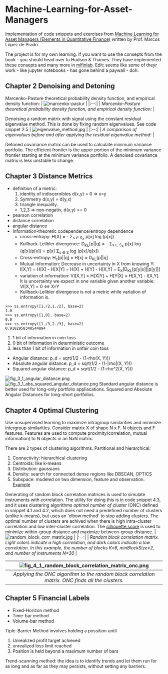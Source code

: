 # Machine-Learning-for-Asset-Managers

Implementation of code snippets and exercises from [Machine Learning for Asset Managers (Elements in Quantitative Finance)](https://www.amazon.com/Machine-Learning-Managers-Elements-Quantitative/dp/1108792898)
written by Prof. Marcos López de Prado.

The project is for my own learning. If you want to use the consepts from the book - you should head over to Hudson & Thames. They have implemented these consepts and many more in [mlfinlab](https://github.com/hudson-and-thames/mlfinlab). Edit: seems like some of theyr work - like jupyter notebooks - has gone behind a paywall - doh.

## Chapter 2 Denoising and Detoning

Marcenko-Pasture theoretical probability density function, and empirical density function:
| ![marcenko-pastur](https://github.com/emoen/Machine-Learning-for-Asset-Managers/blob/master/img/gaussian_mp.png) | 
|:--:| 
| *Marcenko-Pasture theoretical probability density function, and empirical density function:* |


Denoising a random matrix with signal using the constant residual eigenvalue method. This is done by fixing random eigenvalues. See code snippet 2.5
| ![eigenvalue_method.jpg](https://github.com/emoen/Machine-Learning-for-Asset-Managers/blob/master/img/figure_2_3_eigenvalue_method.png) | 
|:--:| 
| *A comparison of eigenvalues before and after applying the residual eigenvalue method:* |

Detoned covariance matrix can be used to calculate minimum variance portfolio. The efficient frontier is the upper portion of the minimum variance frontier starting at the minimum variance portfolio. A denoised covariance matrix is less unstable to change.

## Chapter 3 Distance Metrics

* definition of a metric: 
   1. identity of indiscernibles d(x,y) = 0 => x=y 
   2. Symmetry d(x,y) = d(y,x) 
   3. triangle inequality. 
   - 1,2,3 => non-negativ, d(x,y) >= 0 
* pearson correlation
* distance correlation
* angular distance
* Information-theoretic codependence/entropy dependence
    - cross-entropy:  H[X] = - &Sigma;<sub>s &isin; S<sub>X</sub></sub> p[x] log (p[x])
    - Kullback-Leilbler divergence:  D<sub>KL</sub>[p||q] = - &Sigma;<sub>s &isin; S<sub>X</sub></sub> p[x] log (q[x]/p[x]) = p[x] &Sigma;<sub>s &isin; S</sub> log (p[x]/q[x])
    - Cross-entropy: H<sub>c</sub>[p||q] = H[x] = D<sub>KL</sub>[p||q]
    - Mutual information: Decrease in uncertainty in X from knowing Y: I[X,Y] = H[X] - H[X|Y] = H[X] + H[Y] - H[X,Y] = E<sub>X</sub>[D<sub>KL</sub>[p[y|x]||p[y]]]
    - variation of information: VI[X,Y] = H[X|Y] + H[Y|X] = H[X,Y] - I[X,Y]. It is uncertainty we expect in one variable given another variable: VI[X,Y] = 0 <=> X=Y
    - Kullback-Leilbler divergence is not a metric while variation of information is.
   
 
 ```
 >>> ss.entropy([1./2,1./2], base=2)
1.0
>>> ss.entropy([1,0], base=2)
0.0
>>> ss.entropy([1./3,2./3], base=2)
0.9182958340544894
```
1. 1 bit of information in coin toss
2. 0 bit of information in deterministic outcome
3. less than 1 bit of information in unfair coin toss


* Angular distance: p_d = sqrt(1/2 - (1-rho(X, Y)))
* Absolute angular distance: p_d = sqrt(1/2 - (1-|rho|(X, Y)))
* Squared angular distance: p_d = sqrt(1/2 - (1-rho^2(X, Y)))

![fig_3_1_angular_distance.png](https://github.com/emoen/Machine-Learning-for-Asset-Managers/blob/master/img/fig_3_1_angular_distance.png)  ![fig_3_1_abs_squared_angular_distance.png](https://github.com/emoen/Machine-Learning-for-Asset-Managers/blob/master/img/fig_3_1_abs_squared_angular_distance.png) 
Standard angular distance is better used for long-only portfolio appliacations. Squared and Absolute Angular Distances for long-short portfolios. 

## Chapter 4 Optimal Clustering

Use unsupervised learning to maximize intragroup similarities and minimize intergroup similarities. Consider matrix X of shape N x F. N objects and F features. Features are used to compute proximity(correlation, mutual information) to N objects in an NxN matrix.

There are 2 types of clustering algorithms. Partitional and hierarchical:
1. Connectivity: hierarchical clustering
2. Centroids: like k-means
3. Distribution: gaussians
4. Density: search for connected dense regions like DBSCAN, OPTICS
5. Subspace: modeled on two dimension, feature and observation. [Example](https://quantdare.com/biclustering-time-series/)


Generating of random block correlation matrices is used to simulate instruments with correlation. The utility for doing this is in code snippet 4.3, and it uses clustering algorithms <i>optimal number of cluster</i> (ONC) defined in snippet 4.1 and 4.2, which does not need a predefined number of clusters (unlike k-means), but uses an 'elbow method' to stop adding clusters. The optimal number of clusters are achived when there is high intra-cluster correlation and low inter-cluster correlation. The [silhouette score](https://en.wikipedia.org/wiki/Silhouette_(clustering)) is used to minimize within-group distance and maximize between-group distance. 
| ![random_block_corr_matrix.jpg](https://github.com/emoen/Machine-Learning-for-Asset-Managers/blob/master/img/fig_4_1_random_block_correlation_matrix_mini.png) | 
|:--:| 
| *Random block correlation matrix. Light colors indicate a high correlation, and dark colors indicate a low correlation. In this example, the number of blocks K=6, minBlockSize=2, and number of instruments N=30* |

| ![fig_4_1_random_block_correlation_matrix_onc.png](https://github.com/emoen/Machine-Learning-for-Asset-Managers/blob/master/img/fig_4_1_random_block_correlation_matrix_onc_mini.png) | 
|:--:| 
| *Applying the ONC algorithm to the random block correlation matrix. ONC finds all the clusters.* |

## Chapter 5 Financial Labels

* Fixed-Horizon method
* Time-bar method
* Volume-bar method

Tiple-Barrier Method involves holding a possition until
1. Unrealized profit target achieved
2. unrealized loss limit reached
3. Position is held beyond a maximum number of bars

Trend-scanning method: the idea is to identify trends and let them run for as long and as far as they may persists, without setting any barriers. 

    
